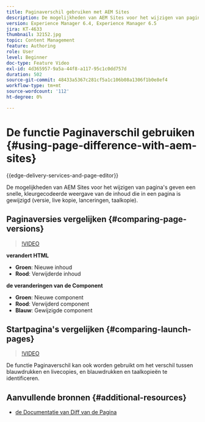 ```yaml
---
title: Paginaverschil gebruiken met AEM Sites
description: De mogelijkheden van AEM Sites voor het wijzigen van pagina's geven een snelle, kleurgecodeerde weergave van de inhoud die in een pagina is gewijzigd (versie, live kopie, lanceringen, taalkopie).
version: Experience Manager 6.4, Experience Manager 6.5
jira: KT-4633
thumbnail: 32152.jpg
topic: Content Management
feature: Authoring
role: User
level: Beginner
doc-type: Feature Video
exl-id: 4d365957-9a5a-44f8-a117-95c1c0dd757d
duration: 502
source-git-commit: 48433a5367c281cf5a1c106b08a1306f1b0e8ef4
workflow-type: tm+mt
source-wordcount: '112'
ht-degree: 0%

---
```


# De functie Paginaverschil gebruiken {#using-page-difference-with-aem-sites}

{{edge-delivery-services-and-page-editor}}

De mogelijkheden van AEM Sites voor het wijzigen van pagina&#39;s geven een snelle, kleurgecodeerde weergave van de inhoud die in een pagina is gewijzigd (versie, live kopie, lanceringen, taalkopie).

## Paginaversies vergelijken {#comparing-page-versions}

>[!VIDEO](https://video.tv.adobe.com/v/32152?quality=12&learn=on)

**verandert HTML**

* **Groen**: Nieuwe inhoud
* **Rood**: Verwijderde inhoud

**de veranderingen van de Component**

* **Groen**: Nieuwe component
* **Rood**: Verwijderd component
* **Blauw**: Gewijzigde component

## Startpagina&#39;s vergelijken {#comparing-launch-pages}

>[!VIDEO](https://video.tv.adobe.com/v/17746?quality=12&learn=on)

De functie Paginaverschil kan ook worden gebruikt om het verschil tussen blauwdrukken en livecopies, en blauwdrukken en taalkopieën te identificeren.

## Aanvullende bronnen {#additional-resources}

* [ de Documentatie van Diff van de Pagina ](https://experienceleague.adobe.com/docs/experience-manager-65/authoring/siteandpage/page-diff.html?lang=nl-NL)
